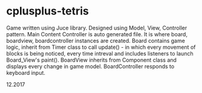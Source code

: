 # cplusplus-tetris

Game written using Juce library. Designed using Model, View, Controller pattern. Main Content Controller is auto generated file. It is where board, boardview, boardcontroller instances are created. Board contains game logic, inherit from Timer class to call update() - in which every movement of blocks is being noticed, every time intreval and includes listeners to launch Board_View's paint(). BoardView inherits from Component class and displays every change in game model. BoardController responds to keyboard input.

12.2017 
